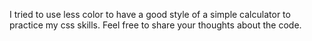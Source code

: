 I tried to use less color to have a good style of a simple calculator to practice my css skills. Feel free to share your thoughts about the code.

